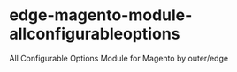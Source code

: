 # edge-magento-module-allconfigurableoptions
All Configurable Options Module for Magento by outer/edge
